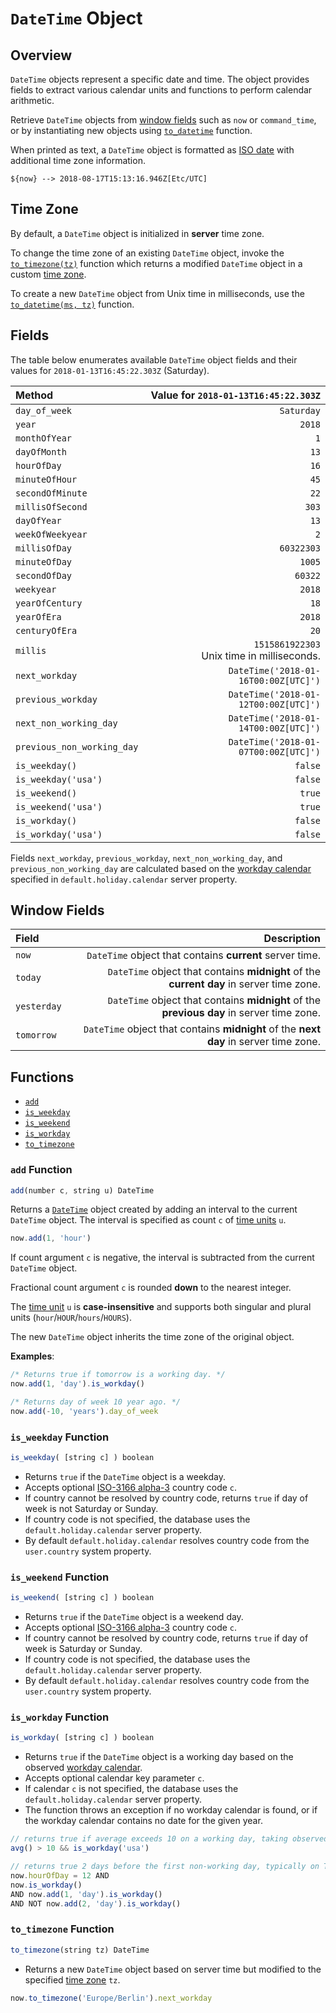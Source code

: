 # `DateTime` Object

## Overview

`DateTime` objects represent a specific date and time. The object provides fields to extract various calendar units and functions to perform calendar arithmetic.

Retrieve `DateTime` objects from [window fields](#window-fields) such as `now` or `command_time`, or by instantiating new objects using [`to_datetime`](./functions-date.md#to_datetime) function.

When printed as text, a `DateTime` object is formatted as [ISO date](../shared/date-format.md) with additional time zone information.

```ls
${now} --> 2018-08-17T15:13:16.946Z[Etc/UTC]
```

## Time Zone

By default, a `DateTime` object is initialized in **server** time zone.

To change the time zone of an existing `DateTime` object, invoke the [`to_timezone(tz)`](#to_timezone-function) function which returns a modified `DateTime` object in a custom [time zone](../shared/timezone-list.md).

To create a new `DateTime` object from Unix time in milliseconds, use the [`to_datetime(ms, tz)`](functions-date.md#to_datetime) function.

## Fields

The table below enumerates available `DateTime` object fields and their values for `2018-01-13T16:45:22.303Z` (Saturday).

|**Method**| **Value for `2018-01-13T16:45:22.303Z`** |
|:---|---:|
|`day_of_week`|`Saturday`|
|`year`|`2018`|
|`monthOfYear`|`1`|
|`dayOfMonth`|`13`|
|`hourOfDay`|`16`|
|`minuteOfHour`|`45`|
|`secondOfMinute`|`22`|
|`millisOfSecond`|`303`|
|`dayOfYear`|`13`|
|`weekOfWeekyear`|`2`|
|`millisOfDay`|`60322303`|
|`minuteOfDay`|`1005`|
|`secondOfDay`|`60322`|
|`weekyear`|`2018`|
|`yearOfCentury`|`18`|
|`yearOfEra`|`2018`|
|`centuryOfEra`|`20`|
|`millis`|`1515861922303`<br>Unix time in milliseconds.|
|`next_workday`|`DateTime('2018-01-16T00:00Z[UTC]')`|
|`previous_workday`|`DateTime('2018-01-12T00:00Z[UTC]')`|
|`next_non_working_day`|`DateTime('2018-01-14T00:00Z[UTC]')`|
|`previous_non_working_day`|`DateTime('2018-01-07T00:00Z[UTC]')`|
|`is_weekday()`|`false`|
|`is_weekday('usa')`|`false`|
|`is_weekend()`|`true`|
|`is_weekend('usa')`|`true`|
|`is_workday()`|`false`|
|`is_workday('usa')`|`false`|

Fields `next_workday`, `previous_workday`, `next_non_working_day`, and `previous_non_working_day` are calculated based on the [workday calendar](workday-calendar.md) specified in `default.holiday.calendar` server property.

## Window Fields

|**Field**| **Description** |
|:---|---:|
| `now` | `DateTime` object that contains **current** server time. |
| `today` | `DateTime` object that contains **midnight** of the **current day** in server time zone. |
| `yesterday` | `DateTime` object that contains **midnight** of the **previous day** in server time zone. |
| `tomorrow` | `DateTime` object that contains **midnight** of the **next day** in server time zone. |

## Functions

* [`add`](#add-function)
* [`is_weekday`](#is_weekday-function)
* [`is_weekend`](#is_weekend-function)
* [`is_workday`](#is_workday-function)
* [`to_timezone`](#to_timezone-function)

### `add` Function

```javascript
add(number c, string u) DateTime
```

Returns a [`DateTime`](object-datetime.md) object created by adding an interval to the current `DateTime` object. The interval is specified as count `c` of [time units](../api/data/series/time-unit.md) `u`.

```javascript
now.add(1, 'hour')
```

If count argument `c` is negative, the interval is subtracted from the current `DateTime` object.

Fractional count argument `c` is rounded **down** to the nearest integer.

The [time unit](../api/data/series/time-unit.md) `u` is **case-insensitive** and supports both singular and plural units (`hour`/`HOUR`/`hours`/`HOURS`).

The new `DateTime` object inherits the time zone of the original object.

**Examples**:

```javascript
/* Returns true if tomorrow is a working day. */
now.add(1, 'day').is_workday()

/* Returns day of week 10 year ago. */
now.add(-10, 'years').day_of_week
```

### `is_weekday` Function

```javascript
is_weekday( [string c] ) boolean
```

* Returns `true` if the `DateTime` object is a weekday.
* Accepts optional [ISO-3166 alpha-3](https://en.wikipedia.org/wiki/ISO_3166-1_alpha-3) country code `c`.
* If country cannot be resolved by country code, returns `true` if day of week is not Saturday or Sunday.
* If country code is not specified, the database uses the `default.holiday.calendar` server property.
* By default `default.holiday.calendar` resolves country code from the `user.country` system property.

### `is_weekend` Function

```javascript
is_weekend( [string c] ) boolean
```

* Returns `true` if the `DateTime` object is a weekend day.
* Accepts optional [ISO-3166 alpha-3](https://en.wikipedia.org/wiki/ISO_3166-1_alpha-3) country code `c`.
* If country cannot be resolved by country code, returns `true` if day of week is Saturday or Sunday.
* If country code is not specified, the database uses the `default.holiday.calendar` server property.
* By default `default.holiday.calendar` resolves country code from the `user.country` system property.

### `is_workday` Function

```javascript
is_workday( [string c] ) boolean
```

* Returns `true` if the `DateTime` object is a working day based on the observed [workday calendar](workday-calendar.md).
* Accepts optional calendar key parameter `c`.
* If calendar `c` is not specified, the database uses the `default.holiday.calendar` server property.
* The function throws an exception if no workday calendar is found, or if the workday calendar contains no date for the given year.

```javascript
// returns true if average exceeds 10 on a working day, taking observed holidays into account
avg() > 10 && is_workday('usa')
```

```javascript
// returns true 2 days before the first non-working day, typically on Thursdays
now.hourOfDay = 12 AND
now.is_workday()
AND now.add(1, 'day').is_workday()
AND NOT now.add(2, 'day').is_workday()
```

### `to_timezone` Function

```javascript
to_timezone(string tz) DateTime
```

* Returns a new `DateTime` object based on server time but modified to the specified [time zone](../shared/timezone-list.md) `tz`.

```javascript
now.to_timezone('Europe/Berlin').next_workday
```